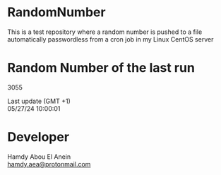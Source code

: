 # RandomNumber    
This is a test repository where a random number is pushed to a file automatically passwordless from a cron job in my Linux CentOS server    
# Random Number of the last run   
3055
      
Last update (GMT +1)    
05/27/24 10:00:01
# Developer    
Hamdy Abou El Anein   
hamdy.aea@protonmail.com

